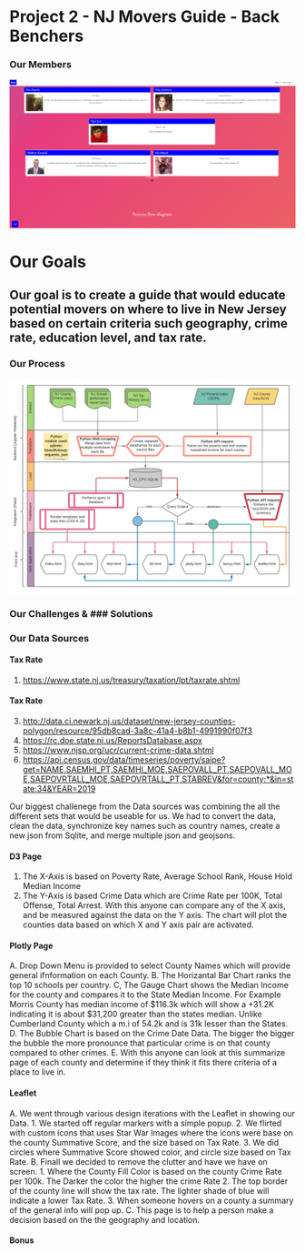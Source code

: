 # Project 2 - NJ Movers Guide - Back Benchers

### Our Members
![Intro](ScreenShots/Intro.png)


# Our Goals
## Our goal is to create a guide that would educate potential movers on where to live in New Jersey based on certain criteria such geography, crime rate, education level, and tax rate.


### Our Process
![Flow](static/images/etl-flowchart.png)

### Our Challenges & ### Solutions

### Our Data Sources

 #### Tax Rate
 1) https://www.state.nj.us/treasury/taxation/lpt/taxrate.shtml
 #### Tax Rate
 3) http://data.ci.newark.nj.us/dataset/new-jersey-counties-polygon/resource/95db8cad-3a8c-41a4-b8b1-4991990f07f3
 4) https://rc.doe.state.nj.us/ReportsDatabase.aspx
 5) https://www.njsp.org/ucr/current-crime-data.shtml
 6) https://api.census.gov/data/timeseries/poverty/saipe?get=NAME,SAEMHI_PT,SAEMHI_MOE,SAEPOVALL_PT,SAEPOVALL_MOE,SAEPOVRTALL_MOE,SAEPOVRTALL_PT,STABREV&for=county:*&in=state:34&YEAR=2019

Our biggest challenege from the Data sources was combining the all the different sets that would be useable for us. We had to convert the data, clean the data, synchronize key names such as country names, create a new json from Sqlite, and merge multiple json and geojsons. 

#### D3 Page
  1. The X-Axis is based on Poverty Rate, Average School Rank, House Hold Median Income
  2. The Y-Axis is based Crime Data which are Crime Rate per 100K, Total Offense, Total Arrest.
With this anyone can compare any of the X axis, and be measured against the data on the Y axis. The chart will plot the counties data based on which X and Y axis pair are activated.

#### Plotly Page
 A. Drop Down Menu is provided to select County Names which will provide general ifnformation on each County.
 B. The Horizantal Bar Chart ranks the top 10 schools per country.
 C, The Gauge Chart shows the Median Income for the county and compares it to the State Median Income. For Example Morris County has median income of $116.3k which will show a +31.2K indicating it is about $31,200 greater than the states median. Unlike Cumberland County which a m.i of 54.2k and is 31k lesser than the States.
 D. The Bubble Chart is based on the Crime Date Data. The bigger the bigger the bubble the more pronounce that particular crime is on that county compared to other crimes.
 E. With this anyone can look at this summarize page of each county and determine if they think it fits there criteria of a place to live in.
 
 #### Leaflet
  A. We went through various design iterations with the Leaflet in showing our Data. 
     1. We started off regular markers with a simple popup.
     2. We flirted with custom icons that uses Star War Images where the icons were base on the county Summative Score, and the size based on Tax Rate.
     3. We did circles where Summative Score showed color, and circle size based on Tax Rate.
  B. Finall we decided to remove the clutter and have we have on screen.
     1. Where the County Fill Color is based on the county Crime Rate per 100k. The Darker the color the higher the crime Rate
     2. The top border of the county line will show the tax rate. The lighter shade of blue will indicate a lower Tax Rate.
     3. When someone hovers on a county a summary of the general info will pop up.
  C. This page is to help a person make a decision based on the the geography and location.
  
  #### Bonus
  

